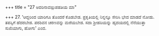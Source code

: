 +++
title = "27 ಅದರಿನಾವಙ್ಗುಪಹತಿಯ ಮಾ"

+++
27. 'ಆದ್ದರಿಂದ ಯಾರಿಗೂ ತೊಂದರೆ ಕೊಡಬೇಡ. ಪ್ರಕೃತಿಯಲ್ಲಿ ನಿನ್ನನ್ನೂ ಸೇರಿಸಿ ಭೇದ ಮಾಡದೆ ನೋಡು. ತಪಸ್ಸಿಗೆ ಹೆದರಬೇಡ. ಪರಶಿವನ ಚರಣವನ್ನು ಮರೆಯಬೇಡ. ಸದಾ ಶ್ರೀಹರಿಯನ್ನು ಹೃದಯದಲ್ಲಿ ನೆನೆಯುತ್ತಾ ಸುಖಿಯಾಗು, ಹೋಗು' ಎಂದ.